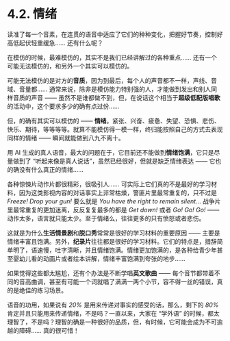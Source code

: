 # 4.2. 情绪

读准了每一个音素，在连贯的语音中适应了它们的种种变化，把握好节奏，控制好高低起伏轻重缓急…… 还有什么呢？

在模仿的时候，最难模仿的，其实不是我们已经讲解过的各种重点…… 还有一个可能无法模仿的，和另外一个其实可以模仿的。

可能无法模仿的是对方的**音质**，因为到最后，每个人的声音都不一样，声线、音域、音量都…… 通常来说，除非是模仿能力特别强的人，才能做到发出和别人同样音质的声音 —— 虽然不是谁都做不到，但，在说话这个相当于**超级低配版唱歌**的活动中，这个要求多少的确有点过份……

但，的确有其实可以模仿的 —— **情绪**。紧张、兴奋、疲惫、失望、恐惧、悲伤、快乐、期待，等等等等。就算不能模仿得一模一样，终归能按照自己的方式去表现同样的情绪 —— 瞬间就能做到八九不离十。

用 AI 生成的真人语音，最大的问题在于，它目前还不能做到**情绪饱满**，它只是尽量做到了 “听起来像是真人说话”，虽然已经很好，但就是缺乏情绪表达 —— 它也的确没有什么真正的情绪……

各种惊悚片动作片都很精彩，很吸引人…… 可实际上它们真的不是最好的学习材料，因为这类影视内容的对话事实上非常枯燥，警匪片里最常重复的，只不过是 *Freeze! Drop your gun!* 要么就是 *You have the right to remain silent*... 战争片里最常重复的更加迷离，反反复复最多的都是 *Get down!* 或者 *Go! Go! Go!* —— 动作太多，语言就只能太少。至于情绪么，往往更多的只有愤怒或者悲伤。

这就是为什么**生活情景剧**和**脱口秀**常常是很好的学习材料的重要原因 —— 主要是情绪丰富且饱满。另外，**纪录片**往往都是很好的学习材料。它们的特点是，措辞简单明了，语速慢，吐字清晰，并且情绪饱满。情绪更加饱满的，是各种给青少年甚至婴幼儿看的动画片或者绘本讲解，情绪丰富饱满到夸张的地步……

如果觉得这些都太尴尬，还有个办法是不断学唱**英文歌曲** —— 每个音节都带着不同的音高曲调，甚至有可能一个词就唱了满满一两个小节，容不得一丝的错误，真的是绝佳的练习场景。

语音的功用，如果说有 *20%* 是用来传递对事实的感受的话，那么，剩下的 *80%* 肯定并且只能用来传递情绪，不是吗？一直以来，大家在 “学外语” 的时候，都太理智了，不是吗？理智的确是一种很好的品质，但，有时候，它可能会成为不可逾越的障碍…… 真的很可惜！